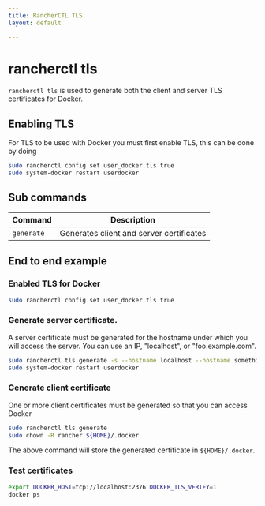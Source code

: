 ```yaml
---
title: RancherCTL TLS
layout: default

---
```


# rancherctl tls

`rancherctl tls` is used to generate both the client and server TLS certificates
for Docker.

## Enabling TLS

For TLS to be used with Docker you must first enable TLS, this can be done by doing

```bash
sudo rancherctl config set user_docker.tls true
sudo system-docker restart userdocker
```

## Sub commands

| Command  | Description                              |
|----------|------------------------------------------|
| `generate` | Generates client and server certificates |

## End to end example

### Enabled TLS for Docker

```bash
sudo rancherctl config set user_docker.tls true
```

### Generate server certificate.

A server certificate must be generated for the hostname under which
you will access the server.  You can use an IP, "localhost", or "foo.example.com".

```bash
sudo rancherctl tls generate -s --hostname localhost --hostname something.example.com
sudo system-docker restart userdocker
```

### Generate client certificate

One or more client certificates must be generated so that you can access Docker

```bash
sudo rancherctl tls generate
sudo chown -R rancher ${HOME}/.docker
```

The above command will store the generated certificate in `${HOME}/.docker`.

### Test certificates

```bash
export DOCKER_HOST=tcp://localhost:2376 DOCKER_TLS_VERIFY=1
docker ps
```